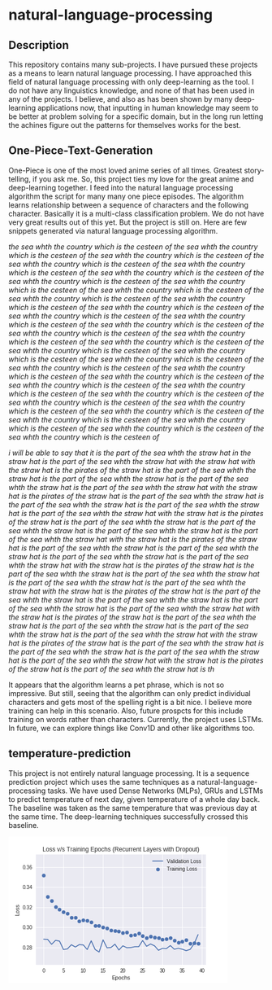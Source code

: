 # natural-language-processing

## Description

This repository contains many sub-projects. I have pursued these projects as a means to learn natural language processing. I have 
approached this field of natural language processing with only deep-learning as the tool. I do not have any linguistics knowledge, and
none of that has been used in any of the projects. I believe, and also as has been shown by many deep-learning applications now, that 
inputting in human knowledge may seem to be better at problem solving for a specific domain, but in the long run letting the achines 
figure out the patterns for themselves works for the best.

## One-Piece-Text-Generation

One-Piece is one of the most loved anime series of all times. Greatest story-telling, if you ask me. So, this project ties my love for the great anime and deep-learning together. I feed into the natural language processing algorithm the script for many many one piece episodes. The algorithm learns relationship between a sequence of characters and the following character. Basically it is a multi-class classification problem. We do not have very great results out of this yet. But the project is still on. Here are few snippets generated via natural language processing algorithm.

*the sea whth the country which is the cesteen of the sea whth the country which is the cesteen of the sea whth the country which is the cesteen of the sea whth the country which is the cesteen of the sea whth the country which is the cesteen of the sea whth the country which is the cesteen of the sea whth the country which is the cesteen of the sea whth the country which is the cesteen of the sea whth the country which is the cesteen of the sea whth the country which is the cesteen of the sea whth the country which is the cesteen of the sea whth the country which is the cesteen of the sea whth the country which is the cesteen of the sea whth the country which is the cesteen of the sea whth the country which is the cesteen of the sea whth the country which is the cesteen of the sea whth the country which is the cesteen of the sea whth the country which is the cesteen of the sea whth the country which is the cesteen of the sea whth the country which is the cesteen of the sea whth the country which is the cesteen of the sea whth the country which is the cesteen of the sea whth the country which is the cesteen of the sea whth the country which is the cesteen of the sea whth the country which is the cesteen of the sea whth the country which is the cesteen of the sea whth the country which is the cesteen of the sea whth the country which is the cesteen of the sea whth the country which is the cesteen of the sea whth the country which is the cesteen of the sea whth the country which is the cesteen of the sea whth the country which is the cesteen of the sea whth the country which is the cesteen of the sea whth the country which is the cesteen of*

*i will be able to say that it is the part of the sea whth the straw hat in the straw hat is the part of the sea whth the straw hat with the straw hat with the straw hat is the pirates of the straw hat is the part of the sea whth the straw hat is the part of the sea whth the straw hat is the part of the sea whth the straw hat is the part of the sea whth the straw hat with the straw hat is the pirates of the straw hat is the part of the sea whth the straw hat is the part of the sea whth the straw hat is the part of the sea whth the straw hat is the part of the sea whth the straw hat with the straw hat is the pirates of the straw hat is the part of the sea whth the straw hat is the part of the sea whth the straw hat is the part of the sea whth the straw hat is the part of the sea whth the straw hat with the straw hat is the pirates of the straw hat is the part of the sea whth the straw hat is the part of the sea whth the straw hat is the part of the sea whth the straw hat is the part of the sea whth the straw hat with the straw hat is the pirates of the straw hat is the part of the sea whth the straw hat is the part of the sea whth the straw hat is the part of the sea whth the straw hat is the part of the sea whth the straw hat with the straw hat is the pirates of the straw hat is the part of the sea whth the straw hat is the part of the sea whth the straw hat is the part of the sea whth the straw hat is the part of the sea whth the straw hat with the straw hat is the pirates of the straw hat is the part of the sea whth the straw hat is the part of the sea whth the straw hat is the part of the sea whth the straw hat is the part of the sea whth the straw hat with the straw hat is the pirates of the straw hat is the part of the sea whth the straw hat is the part of the sea whth the straw hat is the part of the sea whth the straw hat is the part of the sea whth the straw hat with the straw hat is the pirates of the straw hat is the part of the sea whth the straw hat is th*

It appears that the algorithm learns a pet phrase, which is not so impressive. But still, seeing that the algorithm can only predict individual characters and gets most of the spelling right is a bit nice. I believe more training can help in this scenario. Also, future prospcts for this include training on words rather than characters. Currently, the project uses LSTMs. In future, we can explore things like Conv1D and other like algorithms too.

## temperature-prediction

This project is not entirely natural language processing. It is a sequence prediction project which uses the same techniques as a natural-language-processing tasks. We have used Dense Networks (MLPs), GRUs and LSTMs to predict temperature of next day, given temperature of a whole day back. The baseline was taken as the same temperature that was previous day at the same time. The deep-learning techniques successfully crossed this baseline.

![Training and Validation Loss representation of GRUs on temperature-prediction problem](https://github.com/vaibhav369/natural-language-processing/blob/master/temperature-prediction/results/temperature_prediction_GRUs_with_dropout.png)
 
